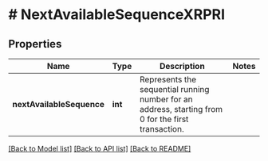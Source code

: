 # # NextAvailableSequenceXRPRI

## Properties

Name | Type | Description | Notes
------------ | ------------- | ------------- | -------------
**nextAvailableSequence** | **int** | Represents the sequential running number for an address, starting from 0 for the first transaction. |

[[Back to Model list]](../../README.md#models) [[Back to API list]](../../README.md#endpoints) [[Back to README]](../../README.md)
